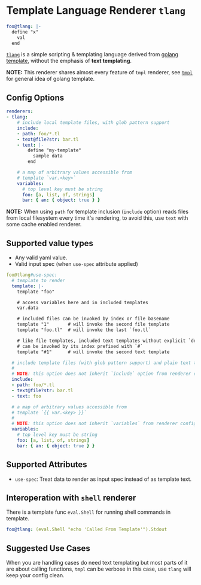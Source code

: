 # Template Language Renderer `tlang`

```yaml
foo@tlang: |-
  define "x"
    val
  end
```

[`tlang`](https://github.com/arhat-dev/tlang) is a simple scripting & templating language derived from [golang template](https://golang.org/pkg/text/template/), without the emphasis of __text templating__.

__NOTE:__ This renderer shares almost every feature of `tmpl` renderer, see [`tmpl`](./tmpl.md) for general idea of golang template.

## Config Options

```yaml
renderers:
- tlang:
    # include local template files, with glob pattern support
    include:
    - path: foo/*.tl
    - text@file?str: bar.tl
    - text: |-
        define "my-template"
          sample data
        end

    # a map of arbitrary values accessible from
    # template `var.<key>`
    variables:
      # top level key must be string
      foo: [a, list, of, strings]
      bar: { an: { object: true } }
```

__NOTE:__ When using `path` for template inclusion (`include` option) reads files from local filesystem every time it's rendering, to avoid this, use `text` with some cache enabled renderer.

## Supported value types

- Any valid yaml value.
- Valid input spec (when `use-spec` attribute applied)

```yaml
foo@tlang#use-spec:
  # template to render
  template: |-
    template "foo"

    # access variables here and in included templates
    var.data

    # included files can be invoked by index or file basename
    template "1"       # will invoke the second file template
    template "foo.tl"  # will invoke the last `foo.tl`

    # like file templates, included text templates without explicit `define` block
    # can be invoked by its index prefixed with `#`
    template "#1"      # will invoke the second text template

  # include template files (with glob pattern support) and plain text tempaltes
  #
  # NOTE: this option does not inherit `include` option from renderer config
  include:
  - path: foo/*.tl
  - text@file?str: bar.tl
  - text: foo

  # a map of arbitrary values accessible from
  # template `{{ var.<key> }}`
  #
  # NOTE: this option does not inherit `variables` from renderer config
  variables:
    # top level key must be string
    foo: [a, list, of, strings]
    bar: { an: { object: true } }
```

## Supported Attributes

- `use-spec`: Treat data to render as input spec instead of as template text.

## Interoperation with `shell` renderer

There is a template func `eval.Shell` for running shell commands in template.

```yaml
foo@tlang: (eval.Shell "echo 'Called From Template'").Stdout
```

## Suggested Use Cases

When you are handling cases do need text templating but most parts of it are about calling functions, `tmpl` can be verbose in this case, use `tlang` will keep your config clean.
